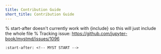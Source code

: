 ```yaml
---
title: Contribution Guide
short_title: Contribution Guide
---
```


% start-after doesn't currently work with {include} so this will just include the whole file
% Tracking issue: https://github.com/jupyter-book/mystmd/issues/1096

```{include} ../CONTRIBUTING.md
:start-after: <!-- MYST START -->
```
